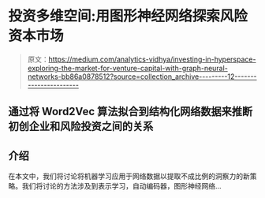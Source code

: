 # 投资多维空间:用图形神经网络探索风险资本市场

> 原文：<https://medium.com/analytics-vidhya/investing-in-hyperspace-exploring-the-market-for-venture-capital-with-graph-neural-networks-bb86a0878512?source=collection_archive---------12----------------------->

## 通过将 Word2Vec 算法拟合到结构化网络数据来推断初创企业和风险投资之间的关系

## 介绍

在本文中，我们将讨论将机器学习应用于网络数据以提取不成比例的洞察力的新策略。我们将讨论的方法涉及到表示学习，自动编码器，图形神经网络…